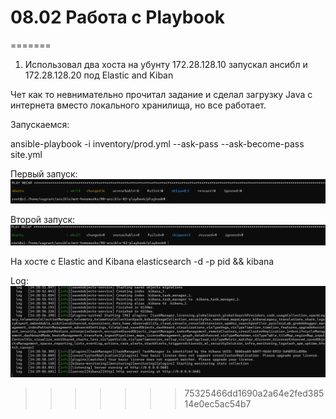 # 08.02 Работа с Playbook


=======
1. Использовал два хоста на убунту 172.28.128.10 запускал ансибл и 172.28.128.20 под Elastic and Kiban   

Чет как то невнимательно прочитал задание и сделал загрузку Java с интернета вместо локального хранилища, но все работает.  

Запускаемся:  

ansible-playbook -i inventory/prod.yml --ask-pass --ask-become-pass site.yml  

Первый запуск:
![Первый запуск](https://github.com/Dmitriy-rzn/Homework/blob/main/8.2/first.PNG?raw=true)

Второй запуск:
![Второй запуск](https://github.com/Dmitriy-rzn/Homework/blob/main/8.2/second.png)

На хосте с Elastic and Kibana
elasticsearch -d -p pid && kibana

Log:
![Log](https://github.com/Dmitriy-rzn/Homework/blob/main/8.2/Log.png)
>>>>>>> 75325466dd1690a2a64e2fed38514e0ec5ac54b7

